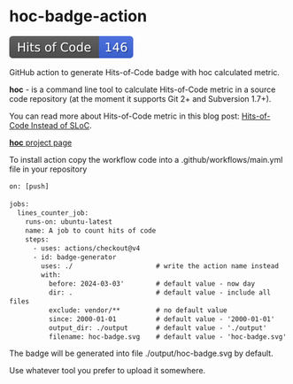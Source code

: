 # hoc-badge-action 
![Hits-of-Code Badge](https://github.com/MikhailEpatko/hits-of-code-badge/blob/image-data/hits.svg)


GitHub action to generate Hits-of-Code badge with hoc calculated metric.

**hoc** - is a command line tool to calculate Hits-of-Code metric in a source code repository (at the moment it supports Git 2+ and Subversion 1.7+). 

 You can read more about Hits-of-Code metric in this blog post: [Hits-of-Code Instead of SLoC](http://www.yegor256.com/2014/11/14/hits-of-code.html).

[**hoc** project page](https://github.com/yegor256/hoc/tree/master)

To install action copy the workflow code into a .github/workflows/main.yml file in your repository

```
on: [push]

jobs:
  lines_counter_job:
    runs-on: ubuntu-latest
    name: A job to count hits of code
    steps:
      - uses: actions/checkout@v4
      - id: badge-generator
        uses: ./                     # write the action name instead
        with:
          before: 2024-03-03'        # default value - now day
          dir: .                     # default value - include all files
          exclude: vendor/**         # no default value 
          since: 2000-01-01          # default value - '2000-01-01'
          output_dir: ./output       # default value - './output'
          filename: hoc-badge.svg    # default value - 'hoc-badge.svg'
```

The badge will be generated into file ./output/hoc-badge.svg by default.

Use whatever tool you prefer to upload it somewhere.
